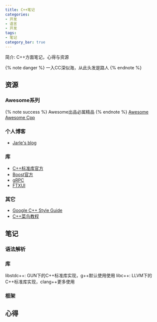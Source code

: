 ```yaml
---
title: C++笔记
categories:
- 开发
- 语言
- 开发
tags:
- 笔记
category_bar: true
---
```

简介: C++方面笔记，心得与资源
<!-- more -->
{% note danger %}
一入CC深似海，从此头发是路人
{% endnote %}
## 资源
### Awesome系列
{% note success %}
Awesome出品必属精品
{% endnote %}
[Awesome](https://github.com/sindresorhus/awesome)
[Awesome Cpp](https://github.com/fffaraz/awesome-cpp)
### 个人博客
* [Jarle's blog](https://lastviking.eu/)
### 库
* [C++标准库官方](https://en.cppreference.com/w/)
* [Boost官方](https://www.boost.org/)
* [gRPC](https://grpc.io/)
* [FTXUI](https://arthursonzogni.github.io/FTXUI/)
### 其它
* [Google C++ Style Guide](https://google.github.io/styleguide/cppguide.html)
* [C++菜鸟教程](https://www.runoob.com/cplusplus/cpp-tutorial.html)
## 笔记
### 语法解析
### 库
libstdc++: GUN下的C++标准库实现，g++默认使用使用
libc++: LLVM下的C++标准库实现，clang++更多使用
### 框架
## 心得
